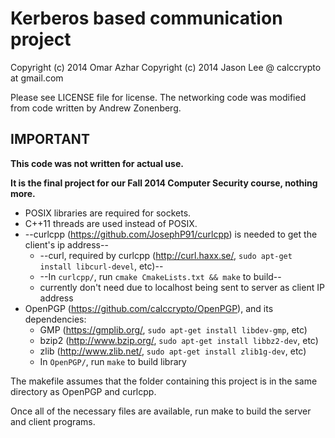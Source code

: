 # Kerberos based communication project

Copyright (c) 2014 Omar Azhar
Copyright (c) 2014 Jason Lee @ calccrypto at gmail.com

Please see LICENSE file for license. The networking code
was modified from code written by Andrew Zonenberg.

## IMPORTANT
**This code was not written for actual use.**

**It is the final project for our Fall 2014 Computer Security course, nothing more.**

- POSIX libraries are required for sockets.
- C++11 threads are used instead of POSIX.
- --curlcpp (<https://github.com/JosephP91/curlcpp>) is needed to get the client's ip address--
  - --curl, required by curlcpp (<http://curl.haxx.se/>, `sudo apt-get install libcurl-devel`, etc)--
  - --In `curlcpp/`, run `cmake CmakeLists.txt && make` to build--
  - currently don't need due to localhost being sent to server as client IP address
- OpenPGP (https://github.com/calccrypto/OpenPGP), and its dependencies:
  - GMP (<https://gmplib.org/>, `sudo apt-get install libdev-gmp`, etc)
  - bzip2 (<http://www.bzip.org/>, `sudo apt-get install libbz2-dev`, etc)
  - zlib (<http://www.zlib.net/>, `sudo apt-get install zlib1g-dev`, etc)
  - In `OpenPGP/`, run `make` to build library

The makefile assumes that the folder containing this
project is in the same directory as OpenPGP and curlcpp.

Once all of the necessary files are available, run
make to build the server and client programs.
